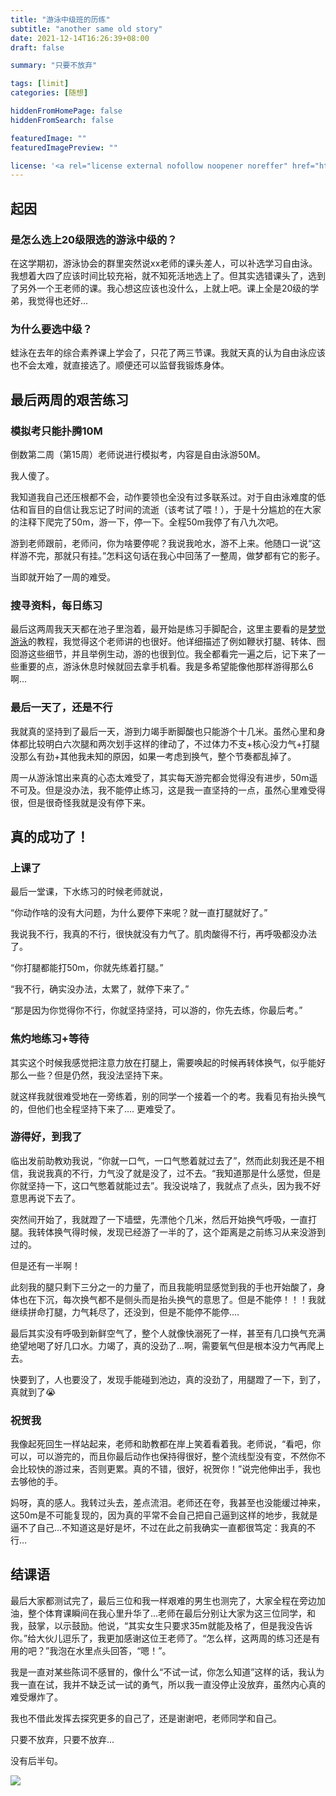 ```yaml
---
title: "游泳中级班的历练"
subtitle: "another same old story"
date: 2021-12-14T16:26:39+08:00
draft: false

summary: "只要不放弃"

tags: [limit]
categories: [随想]

hiddenFromHomePage: false
hiddenFromSearch: false

featuredImage: ""
featuredImagePreview: ""

license: '<a rel="license external nofollow noopener noreffer" href="https://creativecommons.org/licenses/by-nc/4.0/" target="_blank">CC BY-NC 4.0</a>'
---
```




## 起因

### 是怎么选上20级限选的游泳中级的？
在这学期初，游泳协会的群里突然说xx老师的课头差人，可以补选学习自由泳。我想着大四了应该时间比较充裕，就不知死活地选上了。但其实选错课头了，选到了另外一个王老师的课。我心想这应该也没什么，上就上吧。课上全是20级的学弟，我觉得也还好...

### 为什么要选中级？
蛙泳在去年的综合素养课上学会了，只花了两三节课。我就天真的认为自由泳应该也不会太难，就直接选了。顺便还可以监督我锻炼身体。

## 最后两周的艰苦练习

### 模拟考只能扑腾10M
倒数第二周（第15周）老师说进行模拟考，内容是自由泳游50M。

我人傻了。

我知道我自己还压根都不会，动作要领也全没有过多联系过。对于自由泳难度的低估和盲目的自信让我忘记了时间的流逝（该考试了喂！），于是十分尴尬的在大家的注释下爬完了50m，游一下，停一下。全程50m我停了有八九次吧。

游到老师跟前，老师问，你为啥要停呢？我说我呛水，游不上来。他随口一说“这样游不完，那就只有挂。”怎料这句话在我心中回荡了一整周，做梦都有它的影子。

当即就开始了一周的难受。

### 搜寻资料，每日练习
最后这两周我天天都在池子里泡着，最开始是练习手脚配合，这里主要看的是[梦觉游泳](https://www.bilibili.com/video/BV1bx411L7sA?spm_id_from=333.999.0.0)的教程，我觉得这个老师讲的也很好。他详细描述了例如鞭状打腿、转体、囫囵游这些细节，并且举例生动，游的也很到位。我全都看完一遍之后，记下来了一些重要的点，游泳休息时候就回去拿手机看。我是多希望能像他那样游得那么6啊...

### 最后一天了，还是不行
我就真的坚持到了最后一天，游到力竭手断脚酸也只能游个十几米。虽然心里和身体都比较明白六次腿和两次划手这样的律动了，不过体力不支+核心没力气+打腿没那么有劲+其他我未知的原因，如果一考虑到换气，整个节奏都乱掉了。

周一从游泳馆出来真的心态太难受了，其实每天游完都会觉得没有进步，50m遥不可及。但是没办法，我不能停止练习，这是我一直坚持的一点，虽然心里难受得很，但是很奇怪我就是没有停下来。

## 真的成功了！

### 上课了
最后一堂课，下水练习的时候老师就说，

“你动作啥的没有大问题，为什么要停下来呢？就一直打腿就好了。”

我说我不行，我真的不行，很快就没有力气了。肌肉酸得不行，再呼吸都没办法了。

“你打腿都能打50m，你就先练着打腿。”

“我不行，确实没办法，太累了，就停下来了。”

“那是因为你觉得你不行，你就坚持坚持，可以游的，你先去练，你最后考。”

### 焦灼地练习+等待
其实这个时候我感觉把注意力放在打腿上，需要唤起的时候再转体换气，似乎能好那么一些？但是仍然，我没法坚持下来。

就这样我就很难受地在一旁练着，别的同学一个接着一个的考。我看见有抬头换气的，但他们也全程坚持下来了....
更难受了。

### 游得好，到我了
临出发前助教劝我说，“你就一口气，一口气憋着就过去了”，然而此刻我还是不相信，我说我真的不行，力气没了就是没了，过不去。“我知道那是什么感觉，但是你就坚持一下，这口气憋着就能过去”。我没说啥了，我就点了点头，因为我不好意思再说下去了。

突然间开始了，我就蹬了一下墙壁，先漂他个几米，然后开始换气呼吸，一直打腿。我转体换气得时候，发现已经游了一半的了，这个距离是之前练习从来没游到过的。

但是还有一半啊！

此刻我的腿只剩下三分之一的力量了，而且我能明显感觉到我的手也开始酸了，身体也在下沉，每次换气都不是侧头而是抬头换气的意思了。但是不能停！！！我就继续拼命打腿，力气耗尽了，还没到，但是不能停不能停....

最后其实没有呼吸到新鲜空气了，整个人就像快溺死了一样，甚至有几口换气充满绝望地喝了好几口水。力竭了，真的没劲了...啊，需要氧气但是根本没力气再爬上去。

快要到了，人也要没了，发现手能碰到池边，真的没劲了，用腿蹬了一下，到了，真就到了😭

### 祝贺我
我像起死回生一样站起来，老师和助教都在岸上笑着看着我。老师说，“看吧，你可以，可以游完的，而且你最后动作也保持得很好，整个流线型没有变，不然你不会比较快的游过来，否则更累。真的不错，很好，祝贺你！”说完他伸出手，我也去够他的手。

妈呀，真的感人。我转过头去，差点流泪。老师还在夸，我甚至也没能缓过神来，这50m是不可能复现的，因为真的平常不会自己把自己逼到这样的地步，我就是逼不了自己...不知道这是好是坏，不过在此之前我确实一直都很笃定：我真的不行...

## 结课语
最后大家都测试完了，最后三位和我一样艰难的男生也测完了，大家全程在旁边加油，整个体育课瞬间在我心里升华了...老师在最后分别让大家为这三位同学，和我，鼓掌，以示鼓励。他说，“其实女生只要求35m就能及格了，但是我没告诉你。”给大伙儿逗乐了，我更加感谢这位王老师了。“怎么样，这两周的练习还是有用的吧？”我泡在水里点头回答，“嗯！”。

我是一直对某些陈词不感冒的，像什么“不试一试，你怎么知道”这样的话，我认为我一直在试，我并不缺乏试一试的勇气，所以我一直没停止没放弃，虽然内心真的难受爆炸了。

我也不借此发挥去探究更多的自己了，还是谢谢吧，老师同学和自己。

只要不放弃，只要不放弃...

没有后半句。

![](https://nehopicbed.oss-cn-beijing.aliyuncs.com/img/202112152232336.png)
